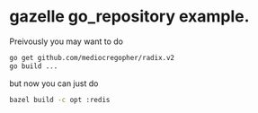 # gazelle go_repository example.
Preivously you may want to do
```bash
go get github.com/mediocregopher/radix.v2
go build ...
```
but now you can just do
```bash
bazel build -c opt :redis
```


